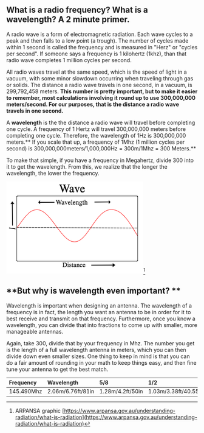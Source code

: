 ## **What is a radio frequency? What is a wavelength? A 2 minute primer.**

A radio wave is a form of electromagnetic radiation. Each wave cycles to a peak and then falls to a low point \(a trough\). The number of cycles made within 1 second is called the frequency and is measured in "Herz" or "cycles per second". If someone says a frequency is 1 kilohertz \(1khz\), than that radio wave completes 1 million cycles per second.

All radio waves travel at the same speed, which is the speed of light in a vacuum, with some minor slowdown occurring when traveling through gas or solids. The distance a radio wave travels in one second, in a vacuum, is 299,792,458 meters. **This number is pretty important, but to make it easier to remember, most calculations involving it round up to use 300,000,000 meters/second. For our purposes, that is the distance a radio wave travels in one second.**

A **wavelength** is the the distance a radio wave will travel before completing one cycle. A frequency of 1 Hertz will travel 300,000,000 meters before completing one cycle. Therefore, the wavelength of 1Hz is 300,000,000 meters.** If you scale that up, a frequency of 1Mhz \(1 million cycles per second\) is 300,000,000meters/1,000,000Hz = 300m/1Mhz = 300 Meters.**

To make that simple, if you have a frequency in Megahertz, divide 300 into it to get the wavelength. From this, we realize that the longer the wavelength, the lower the frequency.

![](/assets/wavelenght.png)[^1]

## **But why is wavelength even important? **

Wavelength is important when designing an antenna. The wavelength of a frequency is in fact, the length you want an antenna to be in order for it to best receive and transmit on that frequency. Furthermore, once you know a wavelength, you can divide that into fractions to come up with smaller, more manageable antennas.

Again, take 300, divide that by your frequency in Mhz. The number you get is the length of a full wavelength antenna in meters, which you can then divide down even smaller sizes. One thing to keep in mind is that you can do a fair amount of rounding in your math to keep things easy, and then fine tune your antenna to get the best match.

| Frequency | Wavelength | 5/8 | 1/2 | 1/4 |
| :--- | :--- | :--- | :--- | :--- |
| 145.490Mhz | 2.06m/6.76ft/81in | 1.28m/4.2ft/50in | 1.03m/3.38ft/40.55in | .52m/1.7ft/19.5in |

[^1]: ARPANSA graphic [https://www.arpansa.gov.au/understanding-radiation/what-is-radiation](https://www.arpansa.gov.au/understanding-radiation/what-is-radiation)

[^2]: Chart from [http://www.richardsradios.co.uk/freqwave.html](http://www.richardsradios.co.uk/freqwave.html)

